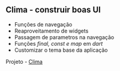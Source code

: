## Clima - construir boas UI 

* Funções de navegação
* Reaproveitamento de widgets
* Passagem de parametros na navegação
* Funções *final, const e map* em *dart*
* Customizar o tema base da aplicação

Projeto - [Clima](../clima-flutter/)